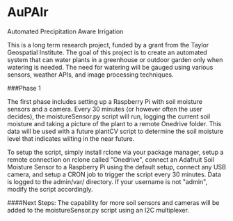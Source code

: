 # AuPAIr
Automated Precipitation Aware Irrigation

This is a long term research project, funded by a grant from the Taylor Geospatial Institute. The goal of this project is to create an automated system that can water plants in a greenhouse or outdoor garden only when watering is needed. The need for watering will be gauged using various sensors, weather APIs, and image processing techniques. 

###Phase 1

The first phase includes setting up a Raspberry Pi with soil moisture sensors and a camera. Every 30 minutes (or however often the user decides), the moistureSensor.py script will run, logging the current soil moisture and taking a picture of the plant to a remote Onedrive folder. This data will be used with a future plantCV script to determine the soil moisture level that indicates wilting in the near future.

To setup the script, simply install rclone via your package manager, setup a remote connection on rclone called "Onedrive", connect an Adafruit Soil Moisture Sensor to a Raspberry Pi using the default setup, connect any USB camera, and setup a CRON job to trigger the script every 30 minutes. Data is logged to the admin/var/<date> directory. If your username is not "admin", modify the script accordingly.

####Next Steps:
The capability for more soil sensors and cameras will be added to the moistureSensor.py script using an I2C multiplexer.